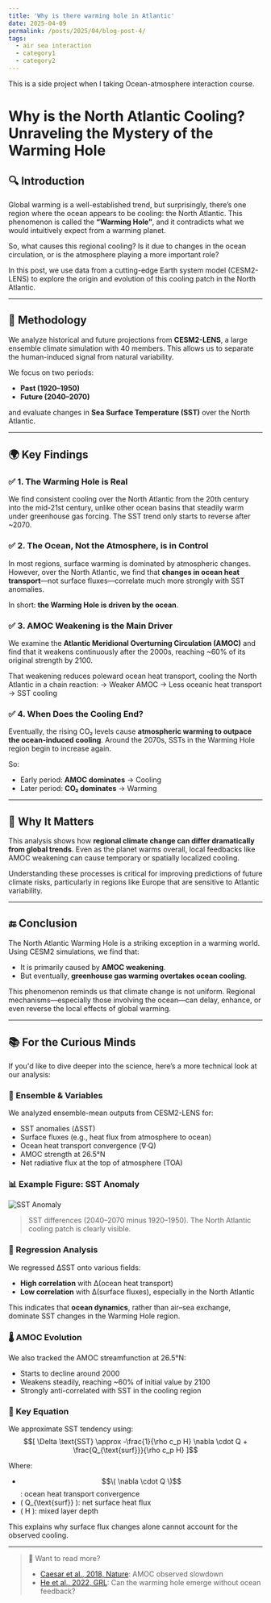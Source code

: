```yaml
---
title: 'Why is there warming hole in Atlantic'
date: 2025-04-09
permalink: /posts/2025/04/blog-post-4/
tags:
  - air sea interaction
  - category1
  - category2
---
```


This is a side project when I taking Ocean-atmosphere interaction course. 

# Why is the North Atlantic Cooling? Unraveling the Mystery of the Warming Hole

## 🔍 Introduction

Global warming is a well-established trend, but surprisingly, there’s one region where the ocean appears to be cooling: the North Atlantic. This phenomenon is called the **“Warming Hole”**, and it contradicts what we would intuitively expect from a warming planet.

So, what causes this regional cooling? Is it due to changes in the ocean circulation, or is the atmosphere playing a more important role?

In this post, we use data from a cutting-edge Earth system model (CESM2-LENS) to explore the origin and evolution of this cooling patch in the North Atlantic.

---

## 🔧 Methodology

We analyze historical and future projections from **CESM2-LENS**, a large ensemble climate simulation with 40 members. This allows us to separate the human-induced signal from natural variability.

We focus on two periods:
- **Past (1920–1950)**
- **Future (2040–2070)**

and evaluate changes in **Sea Surface Temperature (SST)** over the North Atlantic.

---

## 🌍 Key Findings

### ✅ 1. The Warming Hole is Real

We find consistent cooling over the North Atlantic from the 20th century into the mid-21st century, unlike other ocean basins that steadily warm under greenhouse gas forcing. The SST trend only starts to reverse after ~2070.

### ✅ 2. The Ocean, Not the Atmosphere, is in Control

In most regions, surface warming is dominated by atmospheric changes. However, over the North Atlantic, we find that **changes in ocean heat transport**—not surface fluxes—correlate much more strongly with SST anomalies.

In short: **the Warming Hole is driven by the ocean**.

### ✅ 3. AMOC Weakening is the Main Driver

We examine the **Atlantic Meridional Overturning Circulation (AMOC)** and find that it weakens continuously after the 2000s, reaching ~60% of its original strength by 2100.

That weakening reduces poleward ocean heat transport, cooling the North Atlantic in a chain reaction:
→ Weaker AMOC → Less oceanic heat transport → SST cooling

### ✅ 4. When Does the Cooling End?

Eventually, the rising CO₂ levels cause **atmospheric warming to outpace the ocean-induced cooling**. Around the 2070s, SSTs in the Warming Hole region begin to increase again.

So:
- Early period: **AMOC dominates** → Cooling
- Later period: **CO₂ dominates** → Warming

---

## 💬 Why It Matters

This analysis shows how **regional climate change can differ dramatically from global trends**. Even as the planet warms overall, local feedbacks like AMOC weakening can cause temporary or spatially localized cooling.

Understanding these processes is critical for improving predictions of future climate risks, particularly in regions like Europe that are sensitive to Atlantic variability.

---

## 🔚 Conclusion

The North Atlantic Warming Hole is a striking exception in a warming world. Using CESM2 simulations, we find that:
- It is primarily caused by **AMOC weakening**.
- But eventually, **greenhouse gas warming overtakes ocean cooling**.

This phenomenon reminds us that climate change is not uniform. Regional mechanisms—especially those involving the ocean—can delay, enhance, or even reverse the local effects of global warming.

---

## 📚 For the Curious Minds

If you'd like to dive deeper into the science, here’s a more technical look at our analysis:

### 🧪 Ensemble & Variables
We analyzed ensemble-mean outputs from CESM2-LENS for:
- SST anomalies (ΔSST)
- Surface fluxes (e.g., heat flux from atmosphere to ocean)
- Ocean heat transport convergence (∇·Q)
- AMOC strength at 26.5°N
- Net radiative flux at the top of atmosphere (TOA)

### 📊 Example Figure: SST Anomaly
![SST Anomaly](insert-sst-plot.png)
> SST differences (2040–2070 minus 1920–1950). The North Atlantic cooling patch is clearly visible.

### 🔁 Regression Analysis
We regressed ΔSST onto various fields:
- **High correlation** with Δ(ocean heat transport)
- **Low correlation** with Δ(surface fluxes), especially in the North Atlantic

This indicates that **ocean dynamics**, rather than air–sea exchange, dominate SST changes in the Warming Hole region.

### 🌡️ AMOC Evolution
We also tracked the AMOC streamfunction at 26.5°N:

- Starts to decline around 2000
- Weakens steadily, reaching ~60% of initial value by 2100
- Strongly anti-correlated with SST in the cooling region

### 🧭 Key Equation
We approximate SST tendency using:
$$[
\Delta \text{SST} \approx -\frac{1}{\rho c_p H} \nabla \cdot Q + \frac{Q_{\text{surf}}}{\rho c_p H}
]$$

Where:
- $$\( \nabla \cdot Q \)$$: ocean heat transport convergence  
- \( Q_{\text{surf}} \): net surface heat flux  
- \( H \): mixed layer depth

This explains why surface flux changes alone cannot account for the observed cooling.

---

> 📌 Want to read more?
> - [Caesar et al., 2018, Nature](https://doi.org/10.1038/s41586-018-0006-5): AMOC observed slowdown
> - [He et al., 2022, GRL](https://doi.org/10.1029/2022GL100420): Can the warming hole emerge without ocean feedback?

